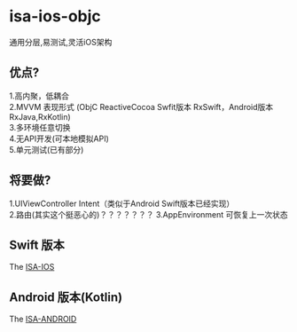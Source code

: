 # isa-ios-objc

通用分层,易测试,灵活iOS架构

## 优点?
1.高内聚，低耦合  
2.MVVM 表现形式 (ObjC ReactiveCocoa Swfit版本 RxSwift，Android版本 RxJava,RxKotlin)  
3.多环境任意切换  
4.无API开发(可本地模拟API)  
5.单元测试(已有部分) 

## 将要做?
1.UIViewController Intent（类似于Android Swift版本已经实现）  
2.路由(其实这个挺恶心的)？？？？？？？
3.AppEnvironment 可恢复上一次状态 
       

## Swift 版本
The [ISA-IOS](https://github.com/Yamazhiki/isa-ios)

## Android 版本(Kotlin)
The [ISA-ANDROID](https://github.com/Yamazhiki/isa-android)
